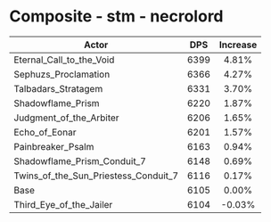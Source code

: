# Composite - stm - necrolord
| Actor | DPS | Increase |
|---|:---:|:---:|
|Eternal_Call_to_the_Void|6399|4.81%|
|Sephuzs_Proclamation|6366|4.27%|
|Talbadars_Stratagem|6331|3.70%|
|Shadowflame_Prism|6220|1.87%|
|Judgment_of_the_Arbiter|6206|1.65%|
|Echo_of_Eonar|6201|1.57%|
|Painbreaker_Psalm|6163|0.94%|
|Shadowflame_Prism_Conduit_7|6148|0.69%|
|Twins_of_the_Sun_Priestess_Conduit_7|6116|0.17%|
|Base|6105|0.00%|
|Third_Eye_of_the_Jailer|6104|-0.03%|
